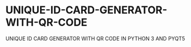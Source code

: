 # UNIQUE-ID-CARD-GENERATOR-WITH-QR-CODE
UNIQUE ID CARD GENERATOR WITH QR CODE IN PYTHON 3 AND PYQT5
